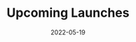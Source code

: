 ---
title: Upcoming Launches
id: upcoming-launches
tech: API, JavaScript
date: 2022-05-19
link: https://zacharycrespin.github.io/upcoming-launches/
linktext: View
---